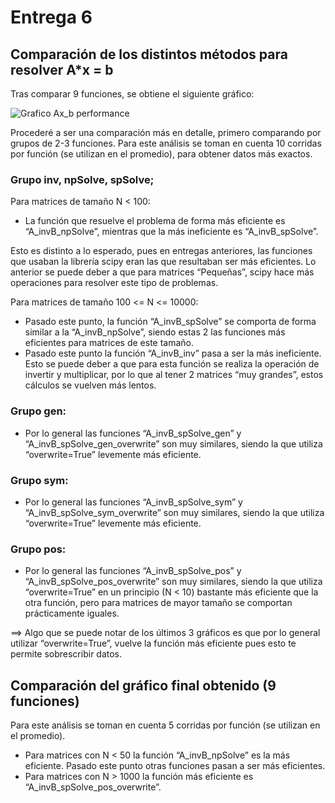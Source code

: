 # Entrega 6

## Comparación de los distintos métodos para resolver A*x = b

Tras comparar 9 funciones, se obtiene el siguiente gráfico:

![Grafico Ax_b  performance](https://user-images.githubusercontent.com/69159364/90395211-288d7f00-e062-11ea-87d9-9c84252a4b85.png)

Procederé a ser una comparación más en detalle, primero comparando por grupos de 2-3 funciones. Para este análisis se toman en cuenta 10 corridas por función (se utilizan en el promedio), para obtener datos más exactos.

### Grupo inv, npSolve, spSolve;



Para matrices de tamaño N < 100:
-	La función que resuelve el problema de forma más eficiente es “A_invB_npSolve”, mientras que la más ineficiente es “A_invB_spSolve”.

Esto es distinto a lo esperado, pues en entregas anteriores, las funciones que usaban la librería scipy eran las que resultaban ser más eficientes. Lo anterior se puede deber a que para matrices “Pequeñas”, scipy hace más operaciones para resolver este tipo de problemas.

Para matrices de tamaño 100 <= N <= 10000:

-	Pasado este punto, la función “A_invB_spSolve” se comporta de forma similar a la “A_invB_npSolve”, siendo estas 2 las funciones más eficientes para matrices de este tamaño.
-	Pasado este punto la función “A_invB_inv” pasa a ser la más ineficiente. Esto se puede deber a que para esta función se realiza la operación de invertir y multiplicar, por lo que al tener 2 matrices “muy grandes”, estos cálculos se vuelven más lentos.

### Grupo gen:



-	Por lo general las funciones “A_invB_spSolve_gen” y “A_invB_spSolve_gen_overwrite” son muy similares, siendo la que utiliza “overwrite=True” levemente más eficiente.

### Grupo sym:



-	Por lo general las funciones “A_invB_spSolve_sym” y “A_invB_spSolve_sym_overwrite” son muy similares, siendo la que utiliza “overwrite=True” levemente más eficiente.

### Grupo pos:



-	Por lo general las funciones “A_invB_spSolve_pos” y “A_invB_spSolve_pos_overwrite” son muy similares, siendo la que utiliza “overwrite=True” en un principio (N < 10) bastante más eficiente que la otra función, pero para matrices de mayor tamaño se comportan prácticamente iguales.

==>	Algo que se puede notar de los últimos 3 gráficos es que por lo general utilizar “overwrite=True”, vuelve la función más eficiente pues esto te permite sobrescribir datos.

## Comparación del gráfico final obtenido (9 funciones)
Para este análisis se toman en cuenta 5 corridas por función (se utilizan en el promedio).
-	Para matrices con N < 50 la función “A_invB_npSolve” es la más eficiente. Pasado este punto otras funciones pasan a ser más eficientes.
-	Para matrices con N > 1000 la función más eficiente es “A_invB_spSolve_pos_overwrite”.

